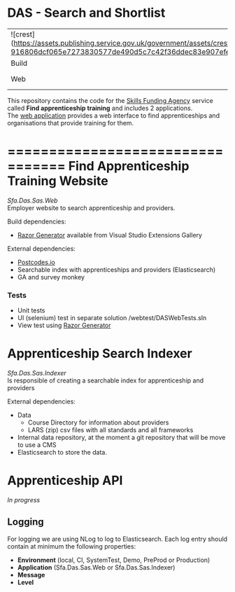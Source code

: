 # DAS - Search and Shortlist

|               |               |
| ------------- | ------------- |
|![crest] (https://assets.publishing.service.gov.uk/government/assets/crests/org_crest_27px-916806dcf065e7273830577de490d5c7c42f36ddec83e907efe62086785f24fb.png)|Find Apprenticeship Training|
| Build | <img alt="Build Status" src="https://sfa-gov-uk.visualstudio.com/DefaultCollection/_apis/public/build/definitions/c39e0c0b-7aff-4606-b160-3566f3bbce23/12/badge" /> |
| Web  | https://github.com/SkillsFundingAgency/das-search  |

This repository contains the code for the [Skills Funding Agency](https://www.gov.uk/government/organisations/skills-funding-agency) service called **Find apprenticeship training** and includes 2 applications.   
The [web application](https://www.findapprenticeship.service.gov.uk) provides a web interface to find apprenticeships and organisations that provide training for them.


=================================
Find Apprenticeship Training Website
=================================
*Sfa.Das.Sas.Web*  
Employer website to search apprenticeship and providers.

Build dependencies:
- [Razor Generator](https://visualstudiogallery.msdn.microsoft.com/1f6ec6ff-e89b-4c47-8e79-d2d68df894ec) available from Visual Studio Extensions Gallery

External dependencies: 
- [Postcodes.io](http://postcodes.io)
- Searchable index with apprenticeships and providers (Elasticsearch)
- GA and survey monkey 

### Tests
- Unit tests
- UI (selenium) test in separate solution /webtest/DASWebTests.sln
- View test using [Razor Generator](https://visualstudiogallery.msdn.microsoft.com/1f6ec6ff-e89b-4c47-8e79-d2d68df894ec)

  
Apprenticeship Search Indexer 
=================================
*Sfa.Das.Sas.Indexer*  
Is responsible of creating a searchable index for apprenticeship and providers 

External dependencies: 
- Data
  - Course Directory for information about providers 
  - LARS (zip) csv files with all standards and all frameworks
- Internal data repository, at the moment a git repository that will be move to use a CMS 
- Elasticsearch to store the data.

Apprenticeship API
=================================
*In progress*

## Logging

For logging we are using NLog to log to Elasticsearch. Each log entry should contain at minimum the following properties: 
- **Environment** (local, CI, SystemTest, Demo, PreProd or Production)
- **Application** (Sfa.Das.Sas.Web or Sfa.Das.Sas.Indexer)
- **Message**
- **Level**
